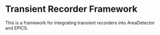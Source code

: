 # Transient Recorder Framework

This is a framework for integrating transient recorders into AreaDetector and EPICS.
